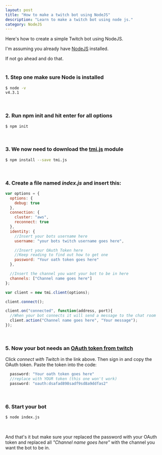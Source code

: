 ```yaml
---
layout: post
title: "How to make a twitch bot using NodeJS"
description: "Learn to make a twitch bot using node js."
category: NodeJS
---
```


Here's how to create a simple Twitch bot using NodeJS.

<!--more-->

I'm assuming you already have [NodeJS](https://nodejs.org) installed.

If not go ahead and do that.
<br>
<br>

### 1. Step one make sure Node is installed

```bash
$ node -v
v4.3.1
```
<br>

### 2. Run npm init and hit enter for all options

```bash
$ npm init
```
<br>

### 3. We now need to download the [tmi.js](https://www.tmijs.org/) module

```bash
$ npm install --save tmi.js
```
<br>

### 4. Create a file named _index.js_ and insert this:

```javascript
var options = {
  options: {
    debug: true
  },
  connection: {
    cluster: "aws",
    reconnect: true
  },
  identity: {
    //Insert your bots username here
    username: "your bots twitch username goes here",

    //Insert your OAuth Token here
    //Keep reading to find out how to get one
    password: "Your oath token goes here"
  },

  //Insert the channel you want your bot to be in here
  channels: ["Channel name goes here"]
};

var client = new tmi.client(options);

client.connect();

client.on("connected", function(address, port){
  //When your bot connects it will send a message to the chat room
  client.action("Channel name goes here", "Your message");
});
```
<br>

### 5. Now your bot needs an [OAuth token from twitch](https://twitchapps.com/tmi/)
Click _connect with Twitch_ in the link above. Then sign in and copy the OAuth token. Paste the token into the code:

```javascript
  password: "Your oath token goes here"
  //replace with YOUR token (this one won't work)
  password: "oauth:dsafad898sadf9sd8a9ddfas2"
```
<br>

### 6. Start your bot
```bash
$ node index.js
```
<br>

And that's it but make sure your replaced the password with your OAuth token and replaced all _"Channel name goes here"_ with the channel you want the bot to be in.
